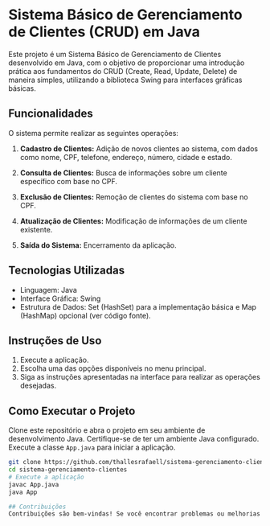 # Sistema Básico de Gerenciamento de Clientes (CRUD) em Java

Este projeto é um Sistema Básico de Gerenciamento de Clientes desenvolvido em Java, com o objetivo de proporcionar uma introdução prática aos fundamentos do CRUD (Create, Read, Update, Delete) de maneira simples, utilizando a biblioteca Swing para interfaces gráficas básicas.

## Funcionalidades

O sistema permite realizar as seguintes operações:

1. **Cadastro de Clientes:** Adição de novos clientes ao sistema, com dados como nome, CPF, telefone, endereço, número, cidade e estado.

2. **Consulta de Clientes:** Busca de informações sobre um cliente específico com base no CPF.

3. **Exclusão de Clientes:** Remoção de clientes do sistema com base no CPF.

4. **Atualização de Clientes:** Modificação de informações de um cliente existente.

5. **Saída do Sistema:** Encerramento da aplicação.

## Tecnologias Utilizadas

- Linguagem: Java
- Interface Gráfica: Swing
- Estrutura de Dados: Set (HashSet) para a implementação básica e Map (HashMap) opcional (ver código fonte).

## Instruções de Uso

1. Execute a aplicação.
2. Escolha uma das opções disponíveis no menu principal.
3. Siga as instruções apresentadas na interface para realizar as operações desejadas.

## Como Executar o Projeto

Clone este repositório e abra o projeto em seu ambiente de desenvolvimento Java. Certifique-se de ter um ambiente Java configurado. Execute a classe `App.java` para iniciar a aplicação.

```bash
git clone https://github.com/thallesrafaell/sistema-gerenciamento-clientes.git
cd sistema-gerenciamento-clientes
# Execute a aplicação
javac App.java
java App

## Contribuições
Contribuições são bem-vindas! Se você encontrar problemas ou melhorias potenciais, sinta-se à vontade para criar uma issue ou enviar um pull request.


